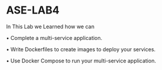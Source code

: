 # ASE-LAB4
In This Lab we Learned how we can

• Complete a multi-service application. 

• Write Dockerfiles to create images to deploy your services. 

• Use Docker Compose to run your multi-service application.
